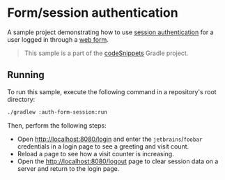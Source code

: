 # Form/session authentication

A sample project demonstrating how to use [session authentication](https://ktor.io/docs/session-auth.html) for a user logged in through a [web form](https://ktor.io/docs/form.html).
> This sample is a part of the [codeSnippets](../../README.md) Gradle project.

## Running
To run this sample, execute the following command in a repository's root directory:
```bash
./gradlew :auth-form-session:run
```

Then, perform the following steps:
* Open [http://localhost:8080/login](http://localhost:8080/login) and enter the `jetbrains`/`foobar` credentials in a login page to see a greeting and visit count.
* Reload a page to see how a visit counter is increasing.
* Open the [http://localhost:8080/logout](http://localhost:8080/logout) page to clear session data on a server and return to the login page.

